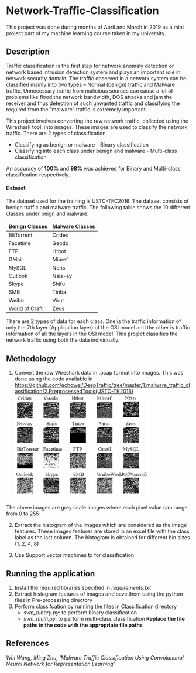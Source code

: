 # Network-Traffic-Classification
 This project was done during months of April and March in 2019 as a mini project part of my machine learning course taken in my university.

## Description

Traffic classification is the first step for network anomaly detection or network based intrusion detection system and plays an important role in network security domain. The traffic observed in a network system can be classified mainly into two types – Normal (benign) traffic and Malware traffic. Unnecessary traffic from malicious sources can cause a lot of problems like flood the network bandwidth, DOS attacks and jam the receiver and thus detection of such unwanted traffic and classifying the required from the “malware” traffic is extremely important.

This project involves converting the raw network traffic, collected using the Wireshark tool, into images. These images are used to classify the network traffic.
There are 2 types of classification,
- Classifying as benign or malware - Binary classification
- Classifying into each class under benign and malware - Multi-class classification

An accuracy of **100%** and **98%** was achieved for Binary and Multi-class classification respectively.

#### Dataset

The dataset used for the training is USTC-TFC2016. The dataset consists of benign traffic and malware traffic. 
The following table shows the 10 different classes under beign and malware.

|Benign Classes |Malware Classes |
|---------------|----------------|
|BitTorrent     |Cridex          |
|Facetime       |Geodo           |
|FTP            |Htbot           |
|GMail          |Miuref          |
|MySQL          |Neris           |
|Outlook        |Nsis-ay         |
|Skype          |Shifu           |
|SMB            |Tinba           |
|Weibo          |Virut           |
|World of Craft |Zeus            |

There are 2 types of data for each class. One is the traffic information of only the 7th layer (Application layer) of the OSI model and the other is
traffic information of all the layers in the OSI model. This project classifies the network traffic using both the data individually.

## Methedology

1. Convert the raw Wireshark data in .pcap format into images. This was done using the code available in https://github.com/echowei/DeepTraffic/tree/master/1.malware_traffic_classification/2.PreprocessedTools(USTC-TK2016)
![Example Image from each class](Images/output_images.PNG)

The above images are grey scale images where each pixel value can range from 0 to 255

2. Extract the histogram of the images which are considered as the image features. These images features are stored in an excel file with the class label as the last column.
The histogram is obtained for different bin sizes (1, 2, 4, 8)

3. Use Support vector machines to for classification

## Running the application

1. Install the required libraries specified in *requirements.txt*
2. Extract histogram features of images and save them using the python files in Pre-processing directory
3. Perform classifcation by running the files in Classification directory
    - *svm_binary.py*: to perform binary classification
    - *svm_multi.py*: to perform multi-class classification
**Replace the file paths in the code with the appropriate file paths**

## References
*Wei Wang, Ming Zhu, ‘Malware Traffic Classification Using Convolutional Neural Network for Representation Learning’* 
